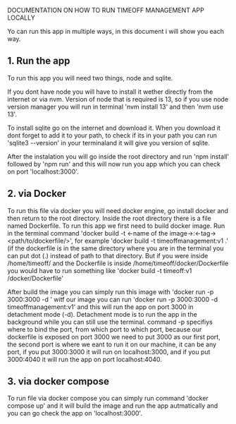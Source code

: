 DOCUMENTATION ON HOW TO RUN TIMEOFF MANAGEMENT APP LOCALLY

Yo can run this app in multiple ways, in this document i will show you each way.

## 1. Run the app

To run this app you will need two things, node and sqlite.

If you dont have node you will have to install it wether directly from the internet or via nvm. Version of node that is required is 13, so if you use node version manager you will run in terminal
    'nvm install 13'
 and then
    'nvm use 13'.

To install sqlite go on the internet and download it. When you download it dont forget to add it to your path, to check if its in your path you can run
    'sqlite3 --version'
in your terminaland it will give you version of sqlite.

After the instalation you will go inside the root directory and run
    'npm install'
followed by
    'npm run'
and this will now run you app which you can check on port
    'localhost:3000'.

## 2. via Docker

To run this file via docker you will need docker engine, go install docker and then return to the root directory.
Inside the root directory there is a file named Dockerfile. To run this app we first need to build docker image. Run in the terminal command
    'docker build -t  <-name of the image->:<-tag-> <path/to/dockerfile/>',
 for example
    'docker build -t timeoffmanagement:v1 .'
(if the dockerfile is in the same directory where you are in the terminal you can put dot (.) instead of path to that directory. But if you were inside /home/timeoff/ and the Dockerfile is inside /home/timeoff/docker/Dockerfile you would have to run something like 'docker build -t timeoff:v1 /docker/Dockerfile'

After build the image you can simply run this image with
    'docker run -p 3000:3000 -d <image-name>'
witf our image you can run
    'docker run -p 3000:3000 -d timeoffmanagement:v1'
and this will run the app on port 3000 in detachment mode (-d). Detachment mode is to run the app in the background while you can still use the terminal. command -p specifiys where to bind the port, from which port to which port, because our dockerfile is exposed on port 3000 we need to put 3000 as our first port, the second port is where we eant to run it on our machine, it can be any port, if you put 3000:3000 it will run on localhost:3000, and if you put 3000:4040 it will run the app on port localhost:4040.

## 3. via docker compose

To run file via docker compose you can simply run command
    'docker compose up'
and it will build the image and run the app autmatically and you can go check the app on 'localhost:3000'.
